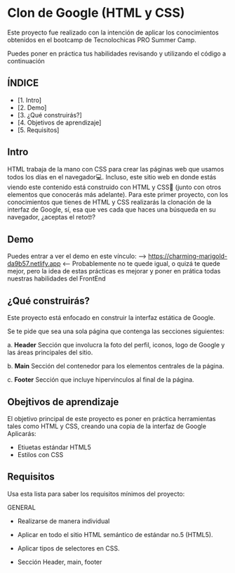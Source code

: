 # Clon de Google (HTML y CSS)
Este proyecto fue realizado con la intención de aplicar los conocimientos obtenidos en el bootcamp de Tecnolochicas PRO Summer Camp.

Puedes poner en práctica tus habilidades revisando y utilizando el código a continuación

## ÍNDICE
* [1. Intro]
* [2. Demo]
* [3. ¿Qué construirás?]
* [4. Objetivos de aprendizaje]
* [5. Requisitos]

## Intro
HTML trabaja de la mano con CSS para crear las páginas web que usamos todos los días en el navegador💻. Incluso, este sitio web en donde estás viendo este contenido está construido con HTML y CSS🤯 (junto con otros elementos que conocerás más adelante). Para este primer proyecto, con los conocimientos que tienes de HTML y CSS realizarás la clonación de la interfaz de Google, sí, esa que ves cada que haces una búsqueda en su navegador, ¿aceptas el reto🤓?

## Demo
Puedes entrar a ver el demo en este vínculo: --> https://charming-marigold-da9b57.netlify.app <--
Probablemente no te quede igual, o quizá te quede mejor, pero la idea de estas prácticas es mejorar y poner en prática todas nuestras habilidades del FrontEnd

## ¿Qué construirás?
Este proyecto está enfocado en construir la interfaz estática de Google.

Se te pide que sea una sola página que contenga las secciones siguientes:

a. **Header** Sección que involucra la foto del perfil, iconos, logo de Google y las áreas principales del sitio.

b. **Main** Sección del contenedor para los elementos centrales de la página.

c. **Footer** Sección que incluye hipervínculos al final de la página.

## Obejtivos de aprendizaje
El objetivo principal de este proyecto es poner en práctica herramientas tales como HTML y CSS, creando una copia de la interfaz de Google
Aplicarás:

* Etiuetas estándar HTML5
* Estilos con CSS


## Requisitos

Usa esta lista para saber los requisitos mínimos del proyecto:

GENERAL

* Realizarse de manera individual

* Aplicar en todo el sitio HTML semántico de estándar no.5 (HTML5).
* Aplicar tipos de selectores en CSS.
* Sección Header, main, footer





